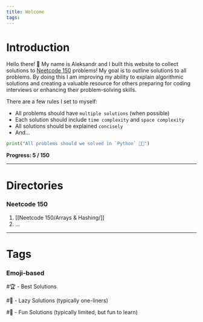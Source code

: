 ```yaml
---
title: Welcome
tags:
---
```


# Introduction 

Hello there! 👋 My name is Aleksandr and I built this website to collect solutions to [Neetcode 150](https://neetcode.io/practice) problems! My goal is to outline solutions to all problems. By doing this I am improving my ability to explain algorithmic solutions and creating a valuable resource for others preparing for coding interviews or enhancing their problem-solving skills.

There are a few rules I set to myself:
- All problems should have `multiple solutions` (when possible)
- Each solution should include `time complexity` and `space complexity`
- All solutions should be explained `concisely`
- And...

```python
print("All problems should we solved in `Python` 🦑✨")
```

**Progress: 5 / 150**

---
# Directories

### Neetcode 150

1. [[Neetcode 150/Arrays & Hashing/]]
2. ...

---
# Tags

### Emoji-based

#🏆  - Best Solutions

#🍔  - Lazy Solutions (typically one-liners)

#🎈 - Fun Solutions (typically limited, but fun to learn)